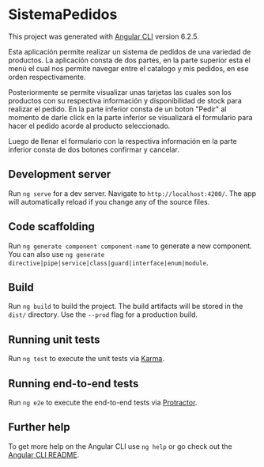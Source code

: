 # SistemaPedidos

This project was generated with [Angular CLI](https://github.com/angular/angular-cli) version 6.2.5.

Esta aplicación permite realizar un sistema de pedidos de una variedad de productos.
La aplicación consta de dos partes, en la parte superior esta el menú el cual nos permite
navegar entre el catalogo y mis pedidos, en ese orden respectivamente.

Posteriormente se permite visualizar unas tarjetas las cuales son los productos con su respectiva información y disponibilidad de stock para realizar el pedido.
En la parte inferior consta de un boton "Pedir" al momento de darle click en la parte inferior se visualizará el formulario para hacer el pedido acorde al producto seleccionado.

Luego de llenar el formulario con la respectiva información en la parte inferior consta de dos botones confirmar y cancelar.

## Development server

Run `ng serve` for a dev server. Navigate to `http://localhost:4200/`. The app will automatically reload if you change any of the source files.

## Code scaffolding

Run `ng generate component component-name` to generate a new component. You can also use `ng generate directive|pipe|service|class|guard|interface|enum|module`.

## Build

Run `ng build` to build the project. The build artifacts will be stored in the `dist/` directory. Use the `--prod` flag for a production build.

## Running unit tests

Run `ng test` to execute the unit tests via [Karma](https://karma-runner.github.io).

## Running end-to-end tests

Run `ng e2e` to execute the end-to-end tests via [Protractor](http://www.protractortest.org/).

## Further help

To get more help on the Angular CLI use `ng help` or go check out the [Angular CLI README](https://github.com/angular/angular-cli/blob/master/README.md).


